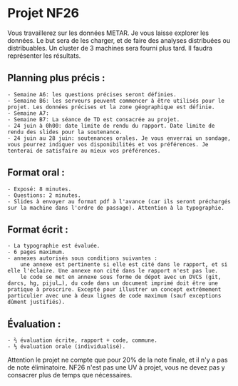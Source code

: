 # Projet NF26

Vous travaillerez sur les données METAR. Je vous laisse explorer les données. Le but sera de les charger, et de faire des analyses distribuées ou distribuables. Un cluster de 3 machines sera fourni plus tard. Il faudra représenter les résultats.

## Planning plus précis :

    - Semaine A6: les questions précises seront définies.
    - Semaine B6: les serveurs peuvent commencer à être utilisés pour le projet. Les données précises et la zone géographique est définie.
    - Semaine A7:
    - Semaine B7: La séance de TD est consacrée au projet.
    - 24 juin à 0h00: date limite de rendu du rapport. Date limite de rendu des slides pour la soutenance.
    - 24 juin au 28 juin: soutenances orales. Je vous enverrai un sondage, vous pourrez indiquer vos disponibilités et vos préférences. Je tenterai de satisfaire au mieux vos préférences.

## Format oral :

    - Exposé: 8 minutes.
    - Questions: 2 minutes.
    - Slides à envoyer au format pdf à l'avance (car ils seront préchargés sur la machine dans l'ordre de passage). Attention à la typographie.

## Format écrit :

    - La typographie est évaluée.
    - 6 pages maximum.
    - annexes autorisés sous conditions suivantes :
        une annexe est pertinente si elle est cité dans le rapport, et si elle l'éclaire. Une annexe non cité dans le rapport n'est pas lue.
        le code se met en annexe sous forme de dépot avec un DVCS (git, darcs, hg, pijul…), du code dans un document imprimé doit être une pratique à proscrire. Excepté pour illustrer un concept extrêmement particulier avec une à deux lignes de code maximum (sauf exceptions dûment justifiés).

## Évaluation :

    - ⅔ évaluation écrite, rapport + code, commune.
    - ⅓ évaluation orale (individualisé).

Attention le projet ne compte que pour 20% de la note finale, et il n'y a pas de note éliminatoire. NF26 n'est pas une UV à projet, vous ne devez pas y consacrer plus de temps que nécessaires.